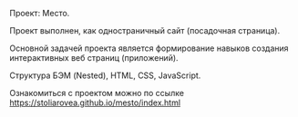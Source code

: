 Проект: Место.

Проект выполнен, как одностраничный сайт (посадочная страница).

Основной задачей проекта является формирование навыков создания интерактивных веб страниц (приложений).

Структура БЭМ (Nested), HTML, CSS, JavaScript.

Ознакомиться с проектом можно по ссылке https://stoliarovea.github.io/mesto/index.html
